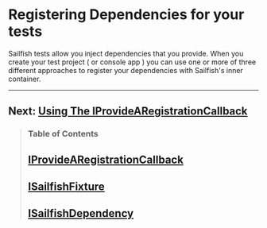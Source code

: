 # Registering Dependencies for your tests

Sailfish tests allow you inject dependencies that you provide. When you create your test project ( or console app ) you can use one or more of three different approaches to register your dependencies with Sailfish's inner container.

---

## Next: [Using The IProvideARegistrationCallback](using-the-IProvideARegistrationCallback.md)

> ### Table of Contents
>
> ## [IProvideARegistrationCallback](./using-the-IProvideARegistrationCallback.md)
>
> ## [ISailfishFixture](./using-the-ISailfishFixture.md)
>
> ## [ISailfishDependency](./using-the-ISailfishDependency.md)
